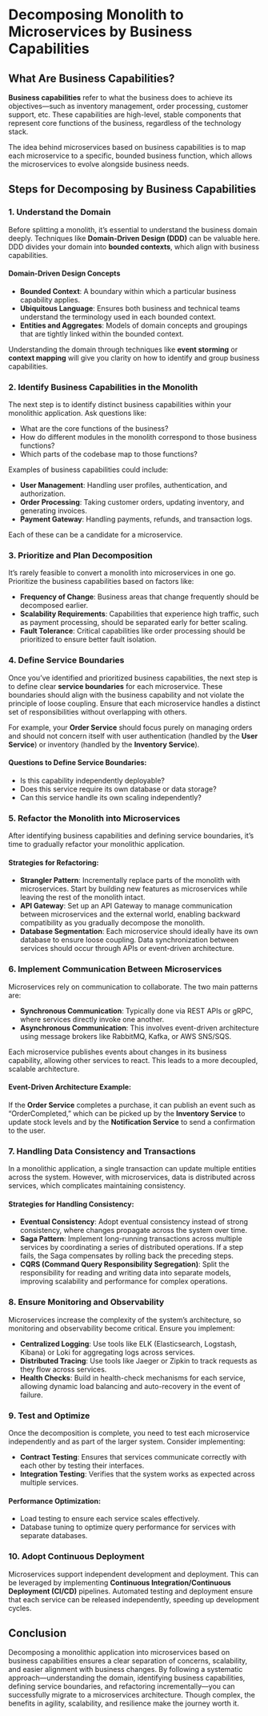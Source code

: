# Decomposing Monolith to Microservices by Business Capabilities

## What Are Business Capabilities?

**Business capabilities** refer to what the business does to achieve its objectives—such as inventory management, order processing, customer support, etc. These capabilities are high-level, stable components that represent core functions of the business, regardless of the technology stack.

The idea behind microservices based on business capabilities is to map each microservice to a specific, bounded business function, which allows the microservices to evolve alongside business needs.

## Steps for Decomposing by Business Capabilities

### 1. Understand the Domain
Before splitting a monolith, it’s essential to understand the business domain deeply. Techniques like **Domain-Driven Design (DDD)** can be valuable here. DDD divides your domain into **bounded contexts**, which align with business capabilities.

#### Domain-Driven Design Concepts
- **Bounded Context**: A boundary within which a particular business capability applies.
- **Ubiquitous Language**: Ensures both business and technical teams understand the terminology used in each bounded context.
- **Entities and Aggregates**: Models of domain concepts and groupings that are tightly linked within the bounded context.

Understanding the domain through techniques like **event storming** or **context mapping** will give you clarity on how to identify and group business capabilities.

### 2. Identify Business Capabilities in the Monolith
The next step is to identify distinct business capabilities within your monolithic application. Ask questions like:
- What are the core functions of the business?
- How do different modules in the monolith correspond to those business functions?
- Which parts of the codebase map to those functions?

Examples of business capabilities could include:
- **User Management**: Handling user profiles, authentication, and authorization.
- **Order Processing**: Taking customer orders, updating inventory, and generating invoices.
- **Payment Gateway**: Handling payments, refunds, and transaction logs.

Each of these can be a candidate for a microservice.

### 3. Prioritize and Plan Decomposition
It’s rarely feasible to convert a monolith into microservices in one go. Prioritize the business capabilities based on factors like:
- **Frequency of Change**: Business areas that change frequently should be decomposed earlier.
- **Scalability Requirements**: Capabilities that experience high traffic, such as payment processing, should be separated early for better scaling.
- **Fault Tolerance**: Critical capabilities like order processing should be prioritized to ensure better fault isolation.

### 4. Define Service Boundaries
Once you’ve identified and prioritized business capabilities, the next step is to define clear **service boundaries** for each microservice. These boundaries should align with the business capability and not violate the principle of loose coupling. Ensure that each microservice handles a distinct set of responsibilities without overlapping with others.

For example, your **Order Service** should focus purely on managing orders and should not concern itself with user authentication (handled by the **User Service**) or inventory (handled by the **Inventory Service**).

#### Questions to Define Service Boundaries:
- Is this capability independently deployable?
- Does this service require its own database or data storage?
- Can this service handle its own scaling independently?

### 5. Refactor the Monolith into Microservices
After identifying business capabilities and defining service boundaries, it’s time to gradually refactor your monolithic application.

#### Strategies for Refactoring:
- **Strangler Pattern**: Incrementally replace parts of the monolith with microservices. Start by building new features as microservices while leaving the rest of the monolith intact.
- **API Gateway**: Set up an API Gateway to manage communication between microservices and the external world, enabling backward compatibility as you gradually decompose the monolith.
- **Database Segmentation**: Each microservice should ideally have its own database to ensure loose coupling. Data synchronization between services should occur through APIs or event-driven architecture.

### 6. Implement Communication Between Microservices
Microservices rely on communication to collaborate. The two main patterns are:
- **Synchronous Communication**: Typically done via REST APIs or gRPC, where services directly invoke one another.
- **Asynchronous Communication**: This involves event-driven architecture using message brokers like RabbitMQ, Kafka, or AWS SNS/SQS.

Each microservice publishes events about changes in its business capability, allowing other services to react. This leads to a more decoupled, scalable architecture.

#### Event-Driven Architecture Example:
If the **Order Service** completes a purchase, it can publish an event such as “OrderCompleted,” which can be picked up by the **Inventory Service** to update stock levels and by the **Notification Service** to send a confirmation to the user.

### 7. Handling Data Consistency and Transactions
In a monolithic application, a single transaction can update multiple entities across the system. However, with microservices, data is distributed across services, which complicates maintaining consistency.

#### Strategies for Handling Consistency:
- **Eventual Consistency**: Adopt eventual consistency instead of strong consistency, where changes propagate across the system over time.
- **Saga Pattern**: Implement long-running transactions across multiple services by coordinating a series of distributed operations. If a step fails, the Saga compensates by rolling back the preceding steps.
- **CQRS (Command Query Responsibility Segregation)**: Split the responsibility for reading and writing data into separate models, improving scalability and performance for complex operations.

### 8. Ensure Monitoring and Observability
Microservices increase the complexity of the system’s architecture, so monitoring and observability become critical. Ensure you implement:
- **Centralized Logging**: Use tools like ELK (Elasticsearch, Logstash, Kibana) or Loki for aggregating logs across services.
- **Distributed Tracing**: Use tools like Jaeger or Zipkin to track requests as they flow across services.
- **Health Checks**: Build in health-check mechanisms for each service, allowing dynamic load balancing and auto-recovery in the event of failure.

### 9. Test and Optimize
Once the decomposition is complete, you need to test each microservice independently and as part of the larger system. Consider implementing:
- **Contract Testing**: Ensures that services communicate correctly with each other by testing their interfaces.
- **Integration Testing**: Verifies that the system works as expected across multiple services.

#### Performance Optimization:
- Load testing to ensure each service scales effectively.
- Database tuning to optimize query performance for services with separate databases.

### 10. Adopt Continuous Deployment
Microservices support independent development and deployment. This can be leveraged by implementing **Continuous Integration/Continuous Deployment (CI/CD)** pipelines. Automated testing and deployment ensure that each service can be released independently, speeding up development cycles.

## Conclusion

Decomposing a monolithic application into microservices based on business capabilities ensures a clear separation of concerns, scalability, and easier alignment with business changes. By following a systematic approach—understanding the domain, identifying business capabilities, defining service boundaries, and refactoring incrementally—you can successfully migrate to a microservices architecture. Though complex, the benefits in agility, scalability, and resilience make the journey worth it.
